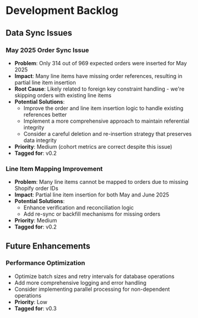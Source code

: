 # Development Backlog

## Data Sync Issues

### May 2025 Order Sync Issue
- **Problem**: Only 314 out of 969 expected orders were inserted for May 2025
- **Impact**: Many line items have missing order references, resulting in partial line item insertion
- **Root Cause**: Likely related to foreign key constraint handling - we're skipping orders with existing line items
- **Potential Solutions**:
  - Improve the order and line item insertion logic to handle existing references better
  - Implement a more comprehensive approach to maintain referential integrity
  - Consider a careful deletion and re-insertion strategy that preserves data integrity
- **Priority**: Medium (cohort metrics are correct despite this issue)
- **Tagged for**: v0.2

### Line Item Mapping Improvement
- **Problem**: Many line items cannot be mapped to orders due to missing Shopify order IDs
- **Impact**: Partial line item insertion for both May and June 2025
- **Potential Solutions**:
  - Enhance verification and reconciliation logic
  - Add re-sync or backfill mechanisms for missing orders
- **Priority**: Medium
- **Tagged for**: v0.2

## Future Enhancements

### Performance Optimization
- Optimize batch sizes and retry intervals for database operations
- Add more comprehensive logging and error handling
- Consider implementing parallel processing for non-dependent operations
- **Priority**: Low
- **Tagged for**: v0.3
